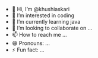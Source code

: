 - 👋 Hi, I’m @khushiaskari
- 👀 I’m interested in coding
- 🌱 I’m currently learning java
- 💞️ I’m looking to collaborate on ...
- 📫 How to reach me ...
- 😄 Pronouns: ...
- ⚡ Fun fact: ...

<!---
khushiaskari/khushiaskari is a ✨ special ✨ repository because its `README.md` (this file) appears on your GitHub profile.
You can click the Preview link to take a look at your changes.
--->
